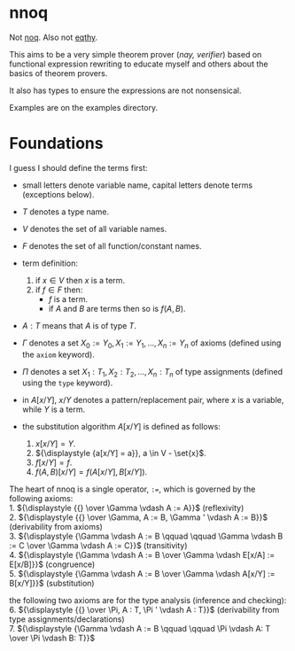 # nnoq
Not [noq](https://github.com/tsoding/Noq). Also not [eqthy](https://github.com/catseye/Eqthy).

This aims to be a very simple theorem prover (_nay, verifier_) based on functional expression rewriting to educate myself and others about the basics of theorem provers.

It also has types to ensure the expressions are not nonsensical.

Examples are on the examples directory.

# Foundations
I guess I should define the terms first:
- small letters denote variable name, capital letters denote terms (exceptions below).
- $T$ denotes a type name.
- $V$ denotes the set of all variable names.
- $F$ denotes the set of all function/constant names.
- term definition:
    1. if $x \in V$ then $x$ is a term.
    2. if $f \in F$ then:
         - $f$ is a term.
         - if $A$ and $B$ are terms then so is $f(A, B)$.

- $A: T$ means that $A$ is of type $T$.
- $\Gamma$ denotes a set $X_0 := Y_0, X_1 := Y_1, \ldots, X_n := Y_n$ of axioms (defined using the `axiom` keyword).
- $\Pi$ denotes a set $X_1: T_1, X_2: T_2, \ldots, X_n: T_n$  of type assignments (defined using the `type` keyword).
- in $A[x/Y]$, $x/Y$ denotes a pattern/replacement pair, where $x$ is a variable, while $Y$ is a term.      
- the substitution algorithm $A[x/Y]$ is defined as follows:
    1. ${\displaystyle {x[x/Y] = Y}}$.
    2. ${\displaystyle {a[x/Y] = a}}, a \in V - \set{x}$.
    3. ${\displaystyle {f[x/Y] = f}}$.
    4. ${\displaystyle {f(A, B)[x/Y] = f(A[x/Y], B[x/Y])}}$.
 

The heart of nnoq is a single operator, `:=`, which is governed by the following axioms:  
    1. ${\displaystyle {{} \over \Gamma \vdash A := A}}$ (reflexivity)   
    2. ${\displaystyle {{} \over \Gamma, A := B, \Gamma ' \vdash A := B}}$ (derivability from axioms)  
    3. ${\displaystyle {\Gamma \vdash A := B \qquad \qquad \Gamma \vdash B := C \over \Gamma \vdash A := C}}$ (transitivity)  
    4. ${\displaystyle {\Gamma \vdash A := B \over \Gamma \vdash E[x/A] := E[x/B]}}$ (congruence)    
    5. ${\displaystyle {\Gamma \vdash A := B \over \Gamma \vdash A[x/Y] := B[x/Y]}}$ (substitution)   
 
the following two axioms are for the type analysis (inference and checking):  
    6. ${\displaystyle {{} \over \Pi, A : T, \Pi ' \vdash A : T}}$ (derivability from type assignments/declarations)  
    7. ${\displaystyle {\Gamma \vdash A := B \qquad \qquad \Pi \vdash A: T \over \Pi \vdash B: T}}$  

